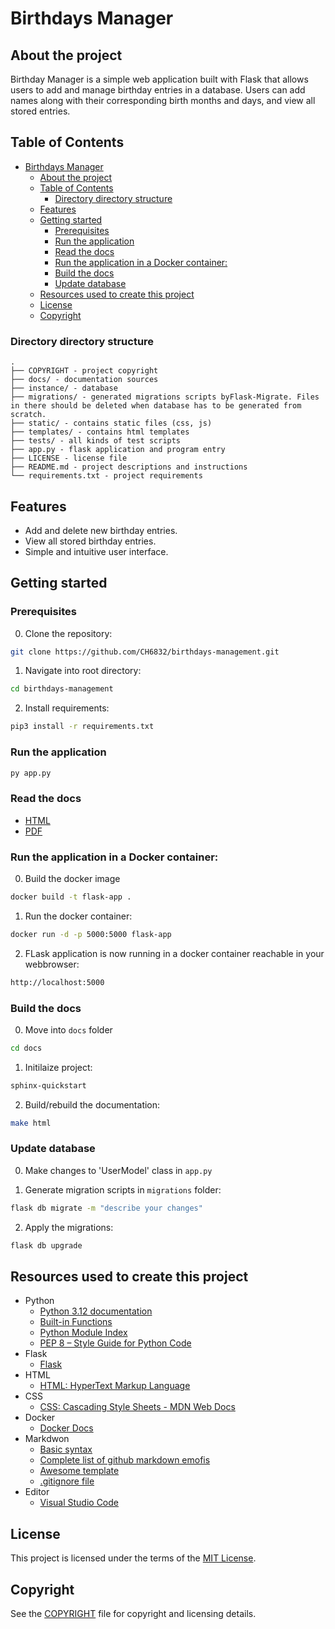 # Birthdays Manager

## About the project

Birthday Manager is a simple web application built with Flask that allows users to add and manage birthday entries in a database. Users can add names along with their corresponding birth months and days, and view all stored entries.

## Table of Contents
- [Birthdays Manager](#birthdays-manager)
  - [About the project](#about-the-project)
  - [Table of Contents](#table-of-contents)
    - [Directory directory structure](#directory-directory-structure)
  - [Features](#features)
  - [Getting started](#getting-started)
    - [Prerequisites](#prerequisites)
    - [Run the application](#run-the-application)
    - [Read the docs](#read-the-docs)
    - [Run the application in a Docker container:](#run-the-application-in-a-docker-container)
    - [Build the docs](#build-the-docs)
    - [Update database](#update-database)
  - [Resources used to create this project](#resources-used-to-create-this-project)
  - [License](#bookmark-license)
  - [Copyright](#copyright-copyright)

### Directory directory structure

    .
    ├── COPYRIGHT - project copyright
    ├── docs/ - documentation sources
    ├── instance/ - database
    ├── migrations/ - generated migrations scripts byFlask-Migrate. Files in there should be deleted when database has to be generated from scratch.
    ├── static/ - contains static files (css, js)
    ├── templates/ - contains html templates
    ├── tests/ - all kinds of test scripts
    ├── app.py - flask application and program entry
    ├── LICENSE - license file
    ├── README.md - project descriptions and instructions
    └── requirements.txt - project requirements

## Features

* Add and delete new birthday entries.
* View all stored birthday entries.
* Simple and intuitive user interface.

## Getting started

### Prerequisites

0. Clone the repository:

```sh
git clone https://github.com/CH6832/birthdays-management.git
```

1. Navigate into root directory:

```sh
cd birthdays-management
```

2. Install requirements:

```sh
pip3 install -r requirements.txt
```

### Run the application

```sh
py app.py
```

### Read the docs

- [HTML](/docs/build/html/index.html)
- [PDF](/docs/build/latex/birthdaysmanagement.pdf)

### Run the application in a Docker container:

0. Build the docker image

```sh
docker build -t flask-app .
```

1. Run the docker container:

```sh
docker run -d -p 5000:5000 flask-app
```

2. FLask application is now running in a docker container reachable in your webbrowser:

```sh
http://localhost:5000
```

### Build the docs

0. Move into `docs` folder

```sh
cd docs
```

1. Initilaize project:

```sh
sphinx-quickstart 
```

2. Build/rebuild the documentation:

```sh
make html
```

### Update database

0. Make changes to 'UserModel' class in `app.py`

1. Generate migration scripts in `migrations` folder:

```sh
flask db migrate -m "describe your changes"
```

2. Apply the migrations:

```sh
flask db upgrade
```

## Resources used to create this project

* Python
  * [Python 3.12 documentation](https://docs.python.org/3/)
  * [Built-in Functions](https://docs.python.org/3/library/functions.html)
  * [Python Module Index](https://docs.python.org/3/py-modindex.html)
  * [PEP 8 – Style Guide for Python Code](https://peps.python.org/pep-0008/)
* Flask
  * [Flask](https://flask.palletsprojects.com/en/3.0.x/)
* HTML
  * [HTML: HyperText Markup Language](https://developer.mozilla.org/en-US/docs/Web/HTML)
* CSS
  * [CSS: Cascading Style Sheets - MDN Web Docs](https://developer.mozilla.org/en-US/docs/Web/CSS?retiredLocale=de)
* Docker
  * [Docker Docs](https://docs.docker.com/)
* Markdwon
  * [Basic syntax](https://www.markdownguide.org/basic-syntax/)
  * [Complete list of github markdown emofis](https://dev.to/nikolab/complete-list-of-github-markdown-emoji-markup-5aia)
  * [Awesome template](http://github.com/Human-Activity-Recognition/blob/main/README.md)
  * [.gitignore file](https://git-scm.com/docs/gitignore)
* Editor
  * [Visual Studio Code](https://code.visualstudio.com/)

## License

This project is licensed under the terms of the [MIT License](LICENSE).

## Copyright

See the [COPYRIGHT](COPYRIGHT) file for copyright and licensing details.
